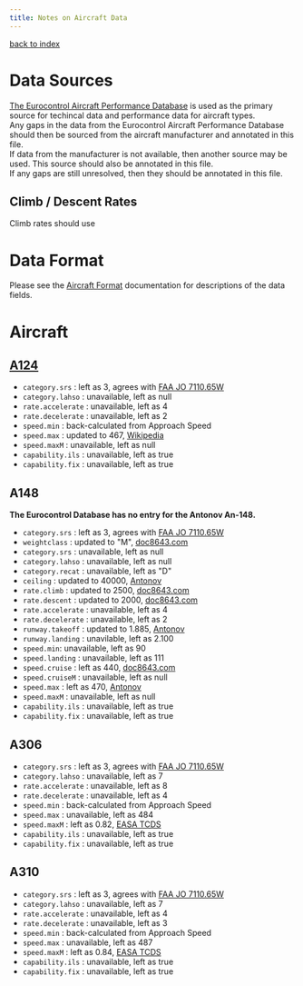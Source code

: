 ```yaml
---
title: Notes on Aircraft Data
---
```

[back to index](index.md)

# Data Sources

[The Eurocontrol Aircraft Performance Database](https://contentzone.eurocontrol.int/aircraftperformance/default.aspx?)
is used as the primary source for techincal data and performance data for
aircraft types.  
Any gaps in the data from the Eurocontrol Aircraft Performance Database should
then be sourced from the aircraft manufacturer and annotated in this file.  
If data from the manufacturer is not available, then another source may be used.
This source should also be annotated in this file.  
If any gaps are still unresolved, then they should be annotated in this file.

## Climb / Descent Rates

Climb rates should use

# Data Format

Please see the [Aircraft Format](aircraft_format.md) documentation for
descriptions of the data fields.

# Aircraft

## [A124](../assets/aircraft/a124.json)

- `category.srs` : left as 3, agrees with [FAA JO 7110.65W](https://www.faa.gov/documentLibrary/media/Order/ATC.pdf)
- `category.lahso` : unavailable, left as null
- `rate.accelerate` : unavailable, left as 4
- `rate.decelerate` : unavailable, left as 2
- `speed.min` : back-calculated from Approach Speed
- `speed.max` : updated to 467, [Wikipedia](https://en.wikipedia.org/wiki/Antonov_An-124_Ruslan)
- `speed.maxM` : unavailable, left as null
- `capability.ils` : unavailable, left as true
- `capability.fix` : unavailable, left as true

## A148

**The Eurocontrol Database has no entry for the Antonov An-148.**

- `category.srs` : left as 3, agrees with [FAA JO 7110.65W](https://www.faa.gov/documentLibrary/media/Order/ATC.pdf)
- `weightclass` : updated to "M", [doc8643.com](https://doc8643.com/aircraft/A148)
- `category.srs` : unavailable, left as null
- `category.lahso` : unavailable, left as null
- `category.recat` : unavailable, left as "D"
- `ceiling` : updated to 40000, [Antonov](http://www.antonov.com/aircraft/passenger-aircraft/an-148/an-148-aircraft-family-performan)
- `rate.climb` : updated to 2500, [doc8643.com](https://doc8643.com/aircraft/A148)
- `rate.descent` : updated to 2000, [doc8643.com](https://doc8643.com/aircraft/A148)
- `rate.accelerate` : unavailable, left as 4
- `rate.decelerate` : unavailable, left as 2
- `runway.takeoff` : updated to 1.885, [Antonov](http://www.antonov.com/aircraft/passenger-aircraft/an-148/an-148-aircraft-family-performan)
- `runway.landing` : unavilable, left as 2.100
- `speed.min`: unavailable, left as 90
- `speed.landing` : unavailable, left as 111
- `speed.cruise` : left as 440, [doc8643.com](https://doc8643.com/aircraft/A148)
- `speed.cruiseM` : unavailable, left as null
- `speed.max` : left as 470, [Antonov](http://www.antonov.com/aircraft/passenger-aircraft/an-148/an-148-aircraft-family-performan)
- `speed.maxM` : unavailable, left as null
- `capability.ils` : unavailable, left as true
- `capability.fix` : unavailable, left as true

## A306

- `category.srs` : left as 3, agrees with [FAA JO 7110.65W](https://www.faa.gov/documentLibrary/media/Order/ATC.pdf)
- `category.lahso` : unavailable, left as 7
- `rate.accelerate` : unavailable, left as 8
- `rate.decelerate` : unavailable, left as 4
- `speed.min` : back-calculated from Approach Speed
- `speed.max` : unavailable, left as 484
- `speed.maxM` : left as 0.82, [EASA TCDS](https://www.easa.europa.eu/system/files/dfu/TCDS_EASA_A_172_AIRBUS_A300_A310_A300-600_Iss_01_20140430.pdf)
- `capability.ils` : unavailable, left as true
- `capability.fix` : unavailable, left as true

## A310

- `category.srs` : left as 3, agrees with [FAA JO 7110.65W](https://www.faa.gov/documentLibrary/media/Order/ATC.pdf)
- `category.lahso` : unavailable, left as 7
- `rate.accelerate` : unavailable, left as 4
- `rate.decelerate` : unavailable, left as 3
- `speed.min` : back-calculated from Approach Speed
- `speed.max` : unavailable, left as 487
- `speed.maxM` : left as 0.84, [EASA TCDS](https://www.easa.europa.eu/system/files/dfu/TCDS_EASA_A_172_AIRBUS_A300_A310_A300-600_Iss_01_20140430.pdf)
- `capability.ils` : unavailable, left as true
- `capability.fix` : unavailable, left as true
